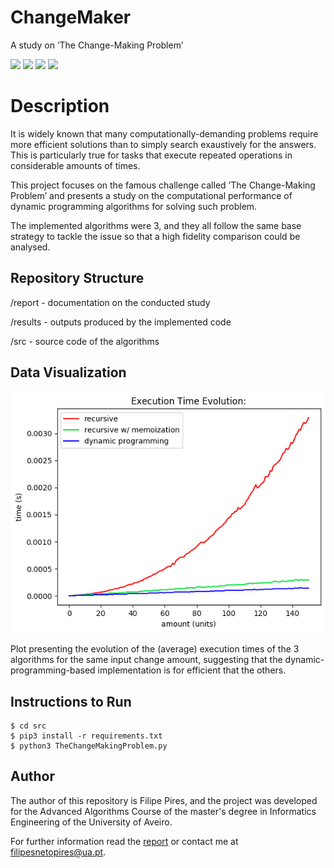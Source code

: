 # ChangeMaker
A study on ’The Change-Making Problem’

![](https://img.shields.io/badge/Academical%20Project-Yes-success)
![](https://img.shields.io/badge/Made%20With-Python-blue)
![](https://img.shields.io/badge/License-Free%20To%20Use-green)
![](https://img.shields.io/badge/Maintained-No-red)

# Description

It is widely known that many computationally-demanding problems require more efficient solutions than to simply search exaustively for the answers.
This is particularly true for tasks that execute repeated operations in considerable amounts of times. 

This project focuses on the famous challenge called ’The Change-Making Problem’ and presents a study on the computational performance of dynamic programming algorithms for solving such problem.

The implemented algorithms were 3, and they all follow the same base strategy to tackle the issue so that a high fidelity comparison could be analysed.

## Repository Structure

/report - documentation on the conducted study

/results - outputs produced by the implemented code

/src - source code of the algorithms 

## Data Visualization

<img src="https://github.com/FilipePires98/ChangeMaker/blob/main/results/elaborate/tCMP_elaborate_results_plot_%5B1%205%5D.png" width="540px">

Plot presenting the evolution of the (average) execution times of the 3 algorithms for the same input change amount, suggesting that the dynamic-programming-based implementation is for efficient that the others.

## Instructions to Run

```console
$ cd src
$ pip3 install -r requirements.txt
$ python3 TheChangeMakingProblem.py
```

## Author

The author of this repository is Filipe Pires, and the project was developed for the Advanced Algorithms Course of the master's degree in Informatics Engineering of the University of Aveiro.

For further information read the [report](https://github.com/FilipePires98/ChangeMaker/blob/main/report/report.pdf) or contact me at filipesnetopires@ua.pt.
